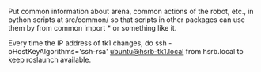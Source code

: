 Put common information about arena, common actions of the robot, etc.,
in python scripts at src/common/
so that scripts in other packages can use them by 
from common import *
or something like it.

Every time the IP address of tk1 changes, do
ssh -oHostKeyAlgorithms='ssh-rsa' ubuntu@hsrb-tk1.local
from hsrb.local to keep roslaunch available.

